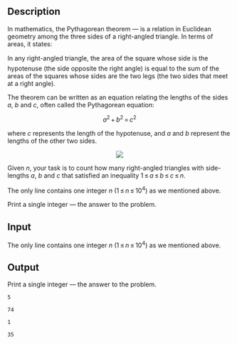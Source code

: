 ## Description

<div><p>In mathematics, the Pythagorean theorem — is a relation in Euclidean geometry among the three sides of a right-angled triangle. In terms of areas, it states:</p><p><span class="tex-font-style-underline"> In any right-angled triangle, the area of the square whose side is the hypotenuse (the side opposite the right angle) is equal to the sum of the areas of the squares whose sides are the two legs (the two sides that meet at a right angle). </span></p><p>The theorem can be written as an equation relating the lengths of the sides <span class="tex-span"><i>a</i></span>, <span class="tex-span"><i>b</i></span> and <span class="tex-span"><i>c</i></span>, often called the Pythagorean equation:</p><center class="tex-equation"><span class="tex-span"><i>a</i><sup class="upper-index">2</sup> + <i>b</i><sup class="upper-index">2</sup> = <i>c</i><sup class="upper-index">2</sup></span></center><p>where <span class="tex-span"><i>c</i></span> represents the length of the hypotenuse, and <span class="tex-span"><i>a</i></span> and <span class="tex-span"><i>b</i></span> represent the lengths of the other two sides.</p><center> <img class="tex-graphics" src="file://O0P42TAM.png" style="max-width: 100.0%;max-height: 100.0%;"> </center><p>Given <span class="tex-span"><i>n</i></span>, your task is to count how many right-angled triangles with side-lengths <span class="tex-span"><i>a</i></span>, <span class="tex-span"><i>b</i></span> and <span class="tex-span"><i>c</i></span> that satisfied an inequality <span class="tex-span">1 ≤ <i>a</i> ≤ <i>b</i> ≤ <i>c</i> ≤ <i>n</i></span>.</p></div><div class="input-specification"><p>The only line contains one integer <span class="tex-span"><i>n</i>&nbsp;(1 ≤ <i>n</i> ≤ 10<sup class="upper-index">4</sup>)</span> as we mentioned above.</p></div><div class="output-specification"><p>Print a single integer — the answer to the problem.</p></div>

## Input

<p>The only line contains one integer <span class="tex-span"><i>n</i>&nbsp;(1 ≤ <i>n</i> ≤ 10<sup class="upper-index">4</sup>)</span> as we mentioned above.</p>

## Output

<p>Print a single integer — the answer to the problem.</p>





```input1
5

```




```input2
74

```




```output1
1

```




```output2
35

```



